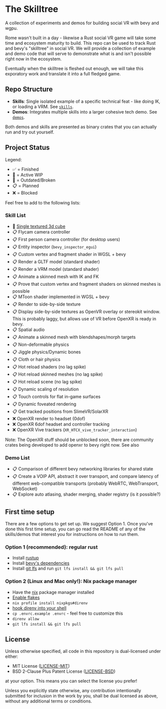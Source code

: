# The Skilltree

A collection of experiments and demos for building social VR with bevy and wgpu. 

Rome wasn't built in a day - likewise a Rust social VR game will take some time
and ecosystem maturity to build. This repo can be used to track Rust and bevy's
"skilltree" in social VR. We will provide a collection of example and demo code
that will serve to demonstrate what is and isn't possible right now in the
ecosystem.

Eventually when the skilltree is fleshed out enough, we will take this exporatory
work and translate it into a full fledged game.

## Repo Structure

- **Skills**: Single isolated example of a specific technical feat - like doing
  IK, or loading a VRM. See [`skills`](/skills).
- **Demos**: Integrates multiple skills into a larger cohesive tech demo. See
  [`demos`](/demos).

Both demos and skills are presented as binary crates that you can actually run
and try out yourself.

## Project Status

Legend:
- ✅ = Finished
- 🚧 = Active WIP
- 💩 = Outdated/Broken
- 📋 = Planned
- ❌ = Blocked

Feel free to add to the following lists:

### Skill List

- 🚧 [Single textured 3d cube](skills/cube)
- 📋 Flycam camera controller
- 📋 First person camera controller (for desktop users)
- 📋 Entity inspector (`bevy_inspector_egui`)
- 📋 Custom vertex and fragment shader in WGSL + bevy
- 📋 Render a GLTF model (standard shader)
- 📋 Render a VRM model (standard shader)
- 📋 Animate a skinned mesh with IK and FK
- 📋 Prove that custom vertex and fragment shaders on skinned meshes is possible
- 📋 MToon shader implemented in WGSL + bevy
- 📋 Render to side-by-side texture
- 📋 Display side-by-side textures as OpenVR overlay or stereokit window.
  This is probably laggy, but allows use of VR before OpenXR is ready in bevy.
- 📋 Spatial audio
- 📋 Animate a skinned mesh with blendshapes/morph targets
- 📋 Non-deformable physics
- 📋 Jiggle physics/Dynamic bones
- 📋 Cloth or hair physics
- 📋 Hot reload shaders (no lag spike)
- 📋 Hot reload skinned meshes (no lag spike)
- 📋 Hot reload scene (no lag spike)
- 📋 Dynamic scaling of resolution
- 📋 Touch controls for flat in-game surfaces
- 📋 Dynamic foveated rendering
- 📋 Get tracked positions from SlimeVR/SolarXR
- ❌ OpenXR render to headset (0dof)
- ❌ OpenXR 6dof headset and controller tracking
- ❌ OpenXR Vive trackers (`XR_HTCX_vive_tracker_interaction`)

Note: The OpenXR stuff should be unblocked soon, there are community
crates being developed to add openxr to bevy right now. See also

### Demo List

- 📋 Comparison of different bevy networking libraries for shared state
- 📋 Create a VOIP API, abstract it over transport, and compare latency
  of different web-compatible transports (probably WebRTC, WebTransport, WebSocket)
- 📋 Explore auto atlasing, shader merging, shader registry (is it possible?)

## First time setup

There are a few options to get set up. We suggest Option 1.
Once you've done this first time setup, you can go read the README of any of
the skills/demos that interest you for instructions on how to run them.

### Option 1 (recommended): regular rust

- Install [rustup](https://rustup.rs)
- Install [bevy's dependencies](https://bevyengine.org/learn/book/getting-started/setup/#install-os-dependencies)
- Install [git lfs](https://git-lfs.com/) and run `git lfs install && git lfs pull`

### Option 2 (Linux and Mac only!): Nix package manager 

- Have the [nix](https://nixos.org/download) package manager installed 
- [Enable flakes](https://nixos.wiki/wiki/Flakes#Permanent)
- `nix profile install nixpkgs#direnv`
- [hook direnv into your shell](https://direnv.net/docs/hook.html)
- `cp .envrc.example .envrc` - feel free to customize this
- `direnv allow`
- `git lfs install && git lfs pull`

## License

Unless otherwise specified, all code in this repository is dual-licensed under
either:

- MIT License ([LICENSE-MIT](LICENSE-MIT))
- BSD 2-Clause Plus Patent License ([LICENSE-BSD](LICENSE-BSD))

at your option. This means you can select the license you prefer!

Unless you explicitly state otherwise, any contribution intentionally submitted
for inclusion in the work by you, shall be dual licensed as above, without any
additional terms or conditions.
